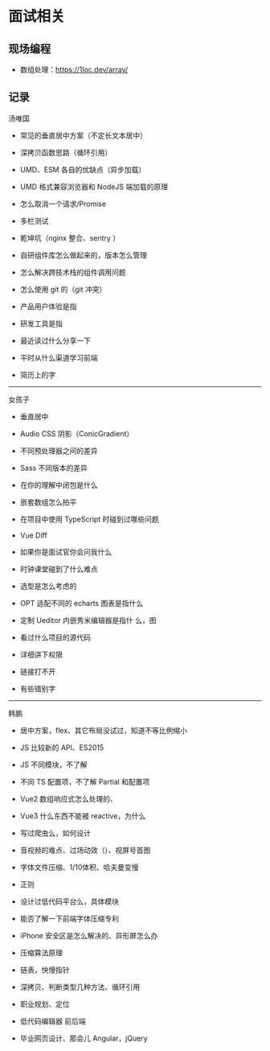 # 面试相关

## 现场编程

* 数组处理：https://1loc.dev/array/

## 记录

汤唯国

* 常见的垂直居中方案（不定长文本居中）

* 深拷贝函数思路（循环引用）
* UMD、ESM 各自的优缺点（异步加载）
* UMD 格式兼容浏览器和 NodeJS 端加载的原理
* 怎么取消一个请求/Promise
* 多栏测试
* 乾坤坑（nginx 整合、sentry ）

* 自研组件库怎么做起来的，版本怎么管理
* 怎么解决跨技术栈的组件调用问题
* 怎么使用 git 的（git 冲突）

* 产品用户体验是指
* 研发工具是指
* 最近读过什么分享一下
* 平时从什么渠道学习前端

* 简历上的字

---

女孩子

* 垂直居中
* Audio CSS 阴影（ConicGradient）
* 不同预处理器之间的差异
* Sass 不同版本的差异

* 在你的理解中闭包是什么
* 嵌套数组怎么拍平
* 在项目中使用 TypeScript 时碰到过哪些问题
* Vue Diff
* 如果你是面试官你会问我什么

* 时钟课堂碰到了什么难点
* 选型是怎么考虑的
* OPT 适配不同的 echarts 图表是指什么
* 定制 Ueditor 内嵌秀米编辑器是指什 么，图
* 看过什么项目的源代码
* 详细讲下权限

* 链接打不开
* 有些错别字

--- 

韩鹏

* 居中方案，flex、其它布局没试过，知道不等比例缩小
* JS 比较新的 API、ES2015
* JS 不同模块，不了解
* 不同 TS 配置项，不了解 Partial 和配置项
* Vue2 数组响应式怎么处理的、
* Vue3 什么东西不能被 reactive，为什么
* 写过爬虫么，如何设计
* 音视频的难点、过场动效（）、视屏号首图
* 字体文件压缩、1/10体积、哈夫曼变慢
* 正则
* 设计过低代码平台么，具体模块
* 能否了解一下前端字体压缩专利
* iPhone 安全区是怎么解决的、异形屏怎么办
* 压缩算法原理
* 链表，快慢指针
* 深拷贝、判断类型几种方法、循环引用
* 职业规划、定位


* 低代码编辑器 前后端
* 毕业网页设计、那会儿 Angular，jQuery